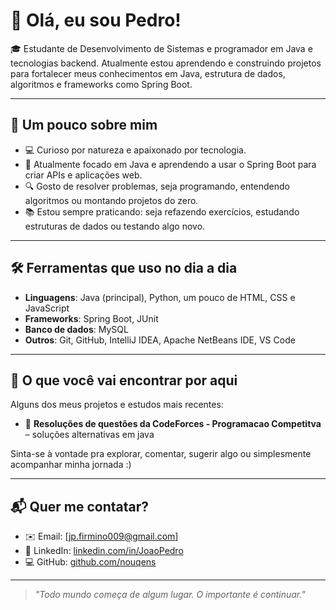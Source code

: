 # 👋 Olá, eu sou Pedro!

🎓 Estudante de Desenvolvimento de Sistemas e programador em Java e tecnologias backend. Atualmente estou aprendendo e construindo projetos para fortalecer meus conhecimentos em Java, estrutura de dados, algoritmos e frameworks como Spring Boot.

---

## 🧠 Um pouco sobre mim

- 💻 Curioso por natureza e apaixonado por tecnologia.
- 🚀 Atualmente focado em Java e aprendendo a usar o Spring Boot para criar APIs e aplicações web.
- 🔍 Gosto de resolver problemas, seja programando, entendendo algoritmos ou montando projetos do zero.
- 📚 Estou sempre praticando: seja refazendo exercícios, estudando estruturas de dados ou testando algo novo.

---

## 🛠️ Ferramentas que uso no dia a dia

- **Linguagens**: Java (principal), Python, um pouco de HTML, CSS e JavaScript
- **Frameworks**: Spring Boot, JUnit
- **Banco de dados**: MySQL
- **Outros**: Git, GitHub, IntelliJ IDEA, Apache NetBeans IDE, VS Code

---

## 📌 O que você vai encontrar por aqui

Alguns dos meus projetos e estudos mais recentes:

- 🧩 **Resoluções de questões da CodeForces - Programacao Competitva** – soluções alternativas em java

 <!---
- 🔗 **API REST com Spring Boot** – um back-end simples pra aprender como tudo se conecta.
- 🧱 **Estruturas de dados** – listas, filas, pilhas e árvores implementadas do zero pra entender como funcionam por dentro.
--->

Sinta-se à vontade pra explorar, comentar, sugerir algo ou simplesmente acompanhar minha jornada :)

---

## 📬 Quer me contatar?

- ✉️ Email: [jp.firmino009@gmail.com]  
- 💼 LinkedIn: [linkedin.com/in/JoaoPedro](https://www.linkedin.com/in/jo%C3%A3o-pedro-0501b1339?utm_source=share&utm_campaign=share_via&utm_content=profile&utm_medium=android_app)  
- 💻 GitHub: [github.com/nouqens](https://github.com/nouqens)

---

> _"Todo mundo começa de algum lugar. O importante é continuar."_

<!---
nouqens/nouqens is a ✨ special ✨ repository because its `README.md` (this file) appears on your GitHub profile.
You can click the Preview link to take a look at your changes.
--->
